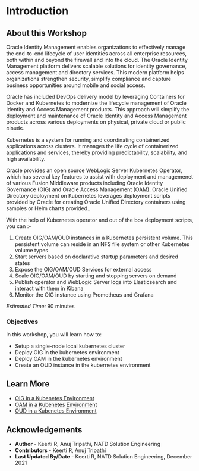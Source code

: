 # Introduction

## About this Workshop

Oracle Identity Management enables organizations to effectively manage the end-to-end lifecycle of user identities across all enterprise resources, both within and beyond the firewall and into the cloud. The Oracle Identity Management platform delivers scalable solutions for identity governance, access management and directory services. This modern platform helps organizations strengthen security, simplify compliance and capture business opportunities around mobile and social access.

Oracle has included DevOps delivery model by leveraging Containers for Docker and Kubernetes to modernize the lifecycle management of Oracle Identity and Access Management products. This approach will simplify the deployment and maintenance of Oracle Identity and Access Management products across various deployments on physical, private cloud or public clouds.

Kubernetes is a system for running and coordinating containerized applications across clusters. It manages the life cycle of containerized applications and services, thereby providing predictability, scalability, and high availability.

Oracle provides an open source WebLogic Server Kubernetes Operator, which has several key features to assist with deployment and managemenet of various Fusion Middleware products including Oracle Identity Governance (OIG) and Oracle Access Management (OAM).
Oracle Unified Directory deployment on Kubernetes leverages deployment scripts provided by Oracle for creating Oracle Unified Directory containers using samples or Helm charts provided..

With the help of Kubernetes operator and out of the box deployment scripts, you can :-

1. Create OIG/OAM/OUD instances in a Kubernetes persistent volume. This persistent volume can reside in an NFS file system or other Kubernetes volume types
2. Start servers based on declarative startup parameters and desired states
3. Expose the OIG/OAM/OUD Services for external access
4. Scale OIG/OAM/OUD by starting and stopping servers on demand
5. Publish operator and WebLogic Server logs into Elasticsearch and interact with them in Kibana
6. Monitor the OIG instance using Prometheus and Grafana

*Estimated Time:* 90 minutes


### Objectives

In this workshop, you will learn how to:
* Setup a single-node local kubernetes cluster
* Deploy OIG in the kubernetes environment
* Deploy OAM in the kubernetes environment
* Create an OUD instance in the kubernetes environment


## Learn More

* [OIG in a Kubenetes Environment](https://oracle.github.io/fmw-kubernetes/oig/)
* [OAM in a Kubenetes Environment](https://oracle.github.io/fmw-kubernetes/oam/)
* [OUD in a Kubenetes Environment](https://oracle.github.io/fmw-kubernetes/oud/)

## Acknowledgements
* **Author** - Keerti R, Anuj Tripathi, NATD Solution Engineering
* **Contributors** -  Keerti R, Anuj Tripathi
* **Last Updated By/Date** - Keerti R, NATD Solution Engineering, December 2021
